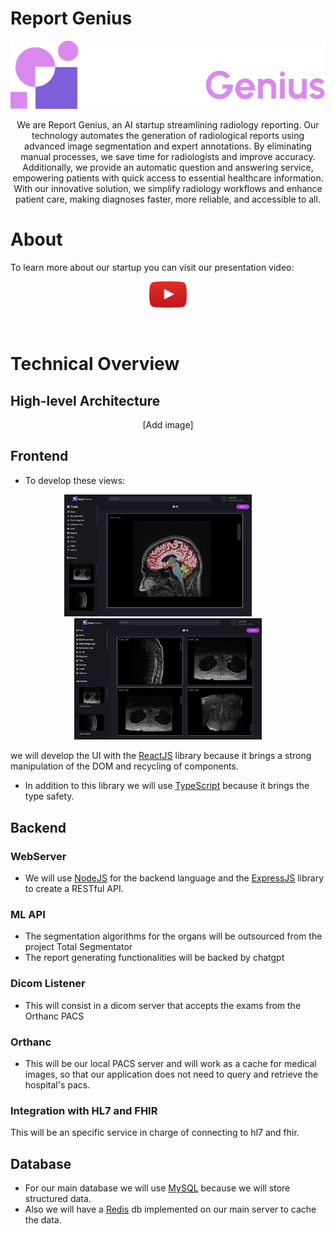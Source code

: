 # **Report Genius**
<p align="center">
<img width="600" src="./assets/Logo.png" />
</p>
<p align="center">
We are Report Genius, an AI startup streamlining radiology reporting. Our technology automates the generation of radiological reports using advanced image segmentation and expert annotations. By eliminating manual processes, we save time for radiologists and improve accuracy. Additionally, we provide an automatic question and answering service, empowering patients with quick access to essential healthcare information. With our innovative solution, we simplify radiology workflows and enhance patient care, making diagnoses faster, more reliable, and accessible to all.
</p>

# **About**
To learn more about our startup you can visit our presentation video:
<p align="center">
<a target="_blank" href="https://youtu.be/MPaN0w21SdM">
<img width="60" src="./assets/yt-btn.png" />
</a>
</p>

<br />

# **Technical Overview**
## High-level Architecture
<p align="center">
[Add image]
</p>

## Frontend
- To develop these views:
<p align="center">
<img width="300" src="./assets/View_1.png" />
&nbsp;&nbsp;&nbsp;&nbsp;&nbsp;&nbsp;&nbsp;
<img width="300" src="./assets/View_2.jpg" />
</p>

we will develop the UI with the <a target="_blank" href="https://react.dev/">ReactJS</a> library because it brings a strong manipulation of the DOM and recycling of components.

- In addition to this library we will use <a target="_blank" href="https://www.typescriptlang.org/">TypeScript</a> because it brings the type safety.

## Backend
### WebServer
- We will use <a target="_blank" href="https://nodejs.org/en">NodeJS</a> for the backend language and the <a target="_blank" href="https://expressjs.com/">ExpressJS</a> library to create a RESTful API.

### ML API
- The segmentation algorithms for the organs will be outsourced from the project Total Segmentator
- The report generating functionalities will be backed by chatgpt 

### Dicom Listener
- This will consist in a dicom server that accepts the exams from the Orthanc PACS


### Orthanc
- This will be our local PACS server and will work as a cache for medical images, so that our application does not need to query and retrieve the hospital's pacs.


### Integration with HL7 and FHIR
This will be an specific service in charge of connecting to hl7 and fhir.

## Database
- For our main database we will use <a target="_blank" href="https://www.mysql.com/">MySQL</a> because we will store structured data.
- Also we will have a <a target="_blank" href="https://redis.io//">Redis</a> db implemented on our main server to cache the data.
